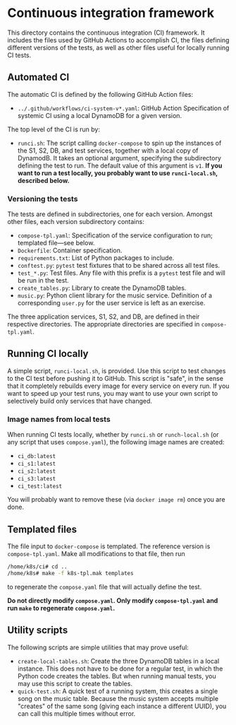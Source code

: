 # Continuous integration framework

This directory contains the continuous integration (CI) framework. It includes the files used by GitHub Actions to accomplish CI, the files defining different versions of the tests, as well as other files useful for locally running CI tests.

## Automated CI

The automatic CI is defined by the following GitHub Action files:

* `../.github/workflows/ci-system-v*.yaml`: GitHub Action Specification of systemic CI using a local DynamoDB for a given version.

The top level of the CI is run by:

* `runci.sh`: The script calling `docker-compose` to spin up the instances of the S1, S2, DB, and test services, together with a local copy of DynamodB. It takes an optional argument, specifying the subdirectory defining the test to run.  The default value of this argument is `v1`.  **If you want to run a test locally, you probably want to use `runci-local.sh`, described below.**

### Versioning the tests

The tests are defined in subdirectories, one for each version. Amongst other files, each version subdirectory contains:

* `compose-tpl.yaml`: Specification of the service configuration to run; templated file&mdash;see below.
* `Dockerfile`: Container specification.
* `requirements.txt`: List of Python packages to include.
* `conftest.py`: `pytest` test fixtures that to be shared across all test files.
* `test_*.py`: Test files. Any file with this prefix is a `pytest` test file and will be run in the test.
* `create_tables.py`: Library to create the DynamoDB tables.
* `music.py`: Python client library for the music service. Definition of a corresponding `user.py` for the user service is left as an exercise.

The three application services, S1, S2, and DB, are defined in their respective directories. The appropriate directories are specified in `compose-tpl.yaml`.

## Running CI locally

A simple script, `runci-local.sh`, is provided. Use this script to test changes to the CI test before pushing it to GitHub.  This script is "safe", in the sense that it completely rebuilds every image for every service on every run.  If you want to speed up your test runs, you may want to use your own script to selectively build only services that have changed.

### Image names from local tests

When running CI tests locally, whether by `runci.sh` or `runch-local.sh` (or any script that uses `compose.yaml`), the following image names are created:

* `ci_db:latest`
* `ci_s1:latest`
* `ci_s2:latest`
* `ci_s3:latest`
* `ci_test:latest`

You will probably want to remove these (via `docker image rm`) once you are done.

## Templated files

The file input to `docker-compose` is templated.  The reference version is `compose-tpl.yaml`. Make all modifications to that file, then run

~~~bash
/home/k8s/ci# cd ..
/home/k8s# make -f k8s-tpl.mak templates
~~~

to regenerate the `compose.yaml` file that will actually define the test.

**Do not directly modify `compose.yaml`.  Only modify `compose-tpl.yaml` and run `make` to regenerate `compose.yaml`.**

## Utility scripts

The following scripts are simple utilities that may prove useful:

* `create-local-tables.sh`: Create the three DynamoDB tables in a local instance. This does not have to be done for a regular test, in which the Python code creates the tables.  But when running manual tests, you may use this script to create the tables.
* `quick-test.sh`: A quick test of a running system, this creates a single song on the music table.  Because the music system accepts multiple "creates" of the same song (giving each instance a different UUID), you can call this multiple times without error.
